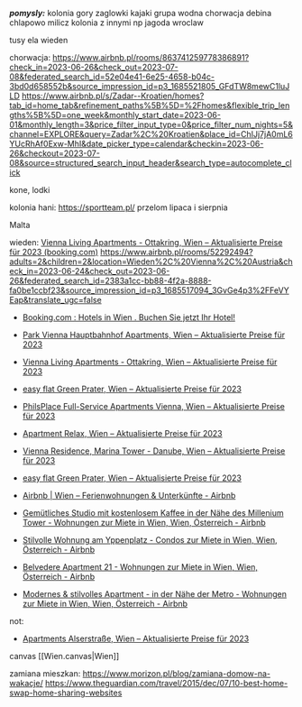 ***pomysly:***
kolonia gory
zaglowki
kajaki
grupa wodna
chorwacja
debina
chlapowo
milicz
kolonia z innymi np jagoda
wroclaw


tusy
ela
wieden

chorwacja:
https://www.airbnb.pl/rooms/863741259778386891?check_in=2023-06-26&check_out=2023-07-08&federated_search_id=52e04e41-6e25-4658-b04c-3bd0d658552b&source_impression_id=p3_1685521805_GFdTW8mewC1luJLD
https://www.airbnb.pl/s/Zadar--Kroatien/homes?tab_id=home_tab&refinement_paths%5B%5D=%2Fhomes&flexible_trip_lengths%5B%5D=one_week&monthly_start_date=2023-06-01&monthly_length=3&price_filter_input_type=0&price_filter_num_nights=5&channel=EXPLORE&query=Zadar%2C%20Kroatien&place_id=ChIJj7jA0mL6YUcRhAf0Exw-MhI&date_picker_type=calendar&checkin=2023-06-26&checkout=2023-07-08&source=structured_search_input_header&search_type=autocomplete_click

kone, lodki


kolonia hani:
https://sportteam.pl/ przelom lipaca i sierpnia

Malta



wieden:
[Vienna Living Apartments - Ottakring, Wien – Aktualisierte Preise für 2023 (booking.com)](https://www.booking.com/hotel/at/vienna-living-apartments-ottakring.de.html?aid=304142&label=gen173nr-1FCAEoggI46AdIM1gEaLYBiAEBmAEHuAEXyAEP2AEB6AEB-AEMiAIBqAIDuAKNgdGjBsACAdICJGFkZGM4NmMzLWE3Y2YtNDk2Zi05ZDk5LTU4ZWNlMzQ2YTMzMdgCBuACAQ&sid=d4de0de8a04c69a55dd13bcca86af398&age=8&age=8&all_sr_blocks=936583803_365813828_0_0_0&checkin=2023-06-24&checkout=2023-06-26&dest_id=-1995499&dest_type=city&dist=0&group_adults=2&group_children=2&hapos=3&highlighted_blocks=936583803_365813828_0_0_0&hpos=3&matching_block_id=936583803_365813828_0_0_0&nflt=oos%3D1%3Bprice%3DPLN-500-700-1&no_rooms=1&req_adults=2&req_age=8&req_age=8&req_children=2&room1=A%2CA%2C8%2C8&sb_price_type=total&sr_order=bayesian_review_score&sr_pri_blocks=936583803_365813828_0_0_0__29250&srepoch=1685353833&srpvid=6dfb322b57a90294&type=total&ucfs=1&activeTab=main)
https://www.airbnb.pl/rooms/52292494?adults=2&children=2&location=Wieden%2C%20Vienna%2C%20Austria&check_in=2023-06-24&check_out=2023-06-26&federated_search_id=2383a1cc-bb88-4f2a-8888-fa0be1ccbf23&source_impression_id=p3_1685517094_3GvGe4p3%2FFeVYEap&translate_ugc=false


* [Booking.com : Hotels in Wien . Buchen Sie jetzt Ihr Hotel!](https://www.booking.com/searchresults.de.html?label=gen173nr-1BCAEoggI46AdIM1gEaLYBiAEBmAEHuAEXyAEP2AEB6AEBiAIBqAIDuAKNgdGjBsACAdICJGFkZGM4NmMzLWE3Y2YtNDk2Zi05ZDk5LTU4ZWNlMzQ2YTMzMdgCBeACAQ&sid=d4de0de8a04c69a55dd13bcca86af398&aid=304142&ss=Wien&ssne=Wien&ssne_untouched=Wien&efdco=1&lang=de&dest_id=-1995499&dest_type=city&checkin=2023-06-24&checkout=2023-06-26&group_adults=2&no_rooms=1&group_children=2&age=8&age=8&sb_travel_purpose=leisure&nflt=oos%3D1%3Bprice%3DPLN-500-700-1&order=bayesian_review_score#map_closed)
* [Park Vienna Hauptbahnhof Apartments, Wien – Aktualisierte Preise für 2023](https://www.booking.com/hotel/at/park-vienna-hauptbahnhof-apartments.de.html?aid=304142&label=gen173nr-1FCAEoggI46AdIM1gEaLYBiAEBmAEHuAEXyAEP2AEB6AEB-AEMiAIBqAIDuAKNgdGjBsACAdICJGFkZGM4NmMzLWE3Y2YtNDk2Zi05ZDk5LTU4ZWNlMzQ2YTMzMdgCBuACAQ&sid=d4de0de8a04c69a55dd13bcca86af398&age=8&age=8&all_sr_blocks=340817701_118638688_4_0_0&checkin=2023-06-24&checkout=2023-06-26&dest_id=-1995499&dest_type=city&dist=0&group_adults=2&group_children=2&hapos=5&highlighted_blocks=340817701_118638688_4_0_0&hpos=5&matching_block_id=340817701_118638688_4_0_0&nflt=oos%3D1%3Bprice%3DPLN-500-700-1&no_rooms=1&req_adults=2&req_age=8&req_age=8&req_children=2&room1=A%2CA%2C8%2C8&sb_price_type=total&sr_order=bayesian_review_score&sr_pri_blocks=340817701_118638688_4_0_0__30500&srepoch=1685353833&srpvid=6dfb322b57a90294&type=total&ucfs=1&activeTab=main#map_closed)
* [Vienna Living Apartments - Ottakring, Wien – Aktualisierte Preise für 2023](https://www.booking.com/hotel/at/vienna-living-apartments-ottakring.de.html?aid=304142&label=gen173nr-1FCAEoggI46AdIM1gEaLYBiAEBmAEHuAEXyAEP2AEB6AEB-AEMiAIBqAIDuAKNgdGjBsACAdICJGFkZGM4NmMzLWE3Y2YtNDk2Zi05ZDk5LTU4ZWNlMzQ2YTMzMdgCBuACAQ&sid=d4de0de8a04c69a55dd13bcca86af398&age=8&age=8&all_sr_blocks=936583803_365813828_0_0_0&checkin=2023-06-24&checkout=2023-06-26&dest_id=-1995499&dest_type=city&dist=0&group_adults=2&group_children=2&hapos=3&highlighted_blocks=936583803_365813828_0_0_0&hpos=3&matching_block_id=936583803_365813828_0_0_0&nflt=oos%3D1%3Bprice%3DPLN-500-700-1&no_rooms=1&req_adults=2&req_age=8&req_age=8&req_children=2&room1=A%2CA%2C8%2C8&sb_price_type=total&sr_order=bayesian_review_score&sr_pri_blocks=936583803_365813828_0_0_0__29250&srepoch=1685353833&srpvid=6dfb322b57a90294&type=total&ucfs=1&activeTab=main)
* [easy flat Green Prater, Wien – Aktualisierte Preise für 2023](https://www.booking.com/hotel/at/green-prater-apartments.de.html?aid=304142&label=gen173nr-1FCAEoggI46AdIM1gEaLYBiAEBmAEHuAEXyAEP2AEB6AEB-AEMiAIBqAIDuAKNgdGjBsACAdICJGFkZGM4NmMzLWE3Y2YtNDk2Zi05ZDk5LTU4ZWNlMzQ2YTMzMdgCBuACAQ&sid=d4de0de8a04c69a55dd13bcca86af398&age=8&age=8&atlas_src=hp_iw_btn&checkin=2023-06-24&checkout=2023-06-26&dist=0&group_adults=2&group_children=2&no_rooms=1&room1=A%2CA%2C8%2C8&sb_price_type=total&srepoch=1685354031&srpvid=a071453c6b300210&type=total&)
* [PhilsPlace Full-Service Apartments Vienna, Wien – Aktualisierte Preise für 2023](https://www.booking.com/hotel/at/philsplace-full-service-apartments-vienna.de.html?aid=304142&label=gen173nr-1FCAEoggI46AdIM1gEaLYBiAEBmAEHuAEXyAEP2AEB6AEB-AEMiAIBqAIDuAKNgdGjBsACAdICJGFkZGM4NmMzLWE3Y2YtNDk2Zi05ZDk5LTU4ZWNlMzQ2YTMzMdgCBuACAQ&sid=d4de0de8a04c69a55dd13bcca86af398&age=8&age=8&all_sr_blocks=276958403_106781861_2_0_0&checkin=2023-06-24&checkout=2023-06-26&dest_id=-1995499&dest_type=city&dist=0&group_adults=2&group_children=2&hapos=2&highlighted_blocks=276958403_106781861_2_0_0&hpos=2&matching_block_id=276958403_106781861_2_0_0&nflt=oos%3D1%3Bprice%3DPLN-500-900-1&no_rooms=1&req_adults=2&req_age=8&req_age=8&req_children=2&room1=A%2CA%2C8%2C8&sb_price_type=total&sr_order=bayesian_review_score&sr_pri_blocks=276958403_106781861_2_0_0__38550&srepoch=1685352780&srpvid=6dfb322b57a90294&type=total&ucfs=1&activeTab=main)

* [Apartment Relax, Wien – Aktualisierte Preise für 2023](https://www.booking.com/hotel/at/apartment-relax.de.html?aid=304142&label=gen173nr-1FCAEoggI46AdIM1gEaLYBiAEBmAEHuAEXyAEP2AEB6AEB-AEMiAIBqAIDuAKNgdGjBsACAdICJGFkZGM4NmMzLWE3Y2YtNDk2Zi05ZDk5LTU4ZWNlMzQ2YTMzMdgCBuACAQ&sid=d4de0de8a04c69a55dd13bcca86af398&age=8;age=8;atlas_src=sr_iw_btn;checkin=2023-06-24;checkout=2023-06-26;dest_id=-1995499;dest_type=city;dist=0;group_adults=2;group_children=2;highlighted_blocks=997517701_372613412_5_0_0;nflt=oos%3D1%3Bprice%3DPLN-500-900-1;no_rooms=1;room1=A%2CA%2C8%2C8;sb_price_type=total;type=total;ucfs=1&)
* [Vienna Residence, Marina Tower - Danube, Wien – Aktualisierte Preise für 2023](https://www.booking.com/hotel/at/vienna-residence-marina-tower-danube.de.html?aid=304142&label=gen173nr-1FCAEoggI46AdIM1gEaLYBiAEBmAEHuAEXyAEP2AEB6AEB-AEMiAIBqAIDuAKNgdGjBsACAdICJGFkZGM4NmMzLWE3Y2YtNDk2Zi05ZDk5LTU4ZWNlMzQ2YTMzMdgCBuACAQ&sid=d4de0de8a04c69a55dd13bcca86af398&age=8;age=8;atlas_src=sr_iw_btn;checkin=2023-06-24;checkout=2023-06-26;dest_id=-1995499;dest_type=city;dist=0;group_adults=2;group_children=2;highlighted_blocks=891075007_359222423_2_0_0;no_rooms=1;room1=A%2CA%2C8%2C8;sb_price_type=total;type=total;ucfs=1&)
* [easy flat Green Prater, Wien – Aktualisierte Preise für 2023](https://www.booking.com/hotel/at/green-prater-apartments.de.html?aid=304142&label=gen173nr-1FCAEoggI46AdIM1gEaLYBiAEBmAEHuAEXyAEP2AEB6AEB-AEMiAIBqAIDuAKNgdGjBsACAdICJGFkZGM4NmMzLWE3Y2YtNDk2Zi05ZDk5LTU4ZWNlMzQ2YTMzMdgCBuACAQ&sid=d4de0de8a04c69a55dd13bcca86af398&age=8;age=8;atlas_src=sr_iw_btn;checkin=2023-06-24;checkout=2023-06-26;dest_id=-1995499;dest_type=city;dist=0;group_adults=2;group_children=2;highlighted_blocks=295481603_369383801_4_0_0;no_rooms=1;room1=A%2CA%2C8%2C8;sb_price_type=total;type=total;ucfs=1&)
* [Airbnb | Wien – Ferienwohnungen & Unterkünfte - Airbnb](https://www.airbnb.de/s/Wien--Vienna--Austria/homes?tab_id=home_tab&refinement_paths%5B%5D=%2Fhomes&flexible_trip_lengths%5B%5D=one_week&monthly_start_date=2023-06-01&monthly_length=3&price_filter_input_type=0&price_filter_num_nights=2&channel=EXPLORE&query=Wien%2C%20Vienna&place_id=ChIJx-mnwg-obUcRgOaOTyf28oU&date_picker_type=calendar&checkin=2023-06-24&checkout=2023-06-26&source=structured_search_input_header&search_type=user_map_move&ne_lat=48.24123019002301&ne_lng=16.45035260929788&sw_lat=48.19742468078159&sw_lng=16.29130834355081&zoom=14&zoom_level=14&search_by_map=true&adults=2&children=2)
* [Gemütliches Studio mit kostenlosem Kaffee in der Nähe des Millenium Tower - Wohnungen zur Miete in Wien, Wien, Österreich - Airbnb](https://www.airbnb.de/rooms/899819053986086180?adults=2&children=2&location=Wien%2C%20Vienna%2C%20Austria&check_in=2023-06-24&check_out=2023-06-26&federated_search_id=f06d1b1e-76cf-45cc-bdbe-11d68e978d3a&source_impression_id=p3_1685354860_rSEYaFCSX2Q5tkSm)
* [Stilvolle Wohnung am Yppenplatz - Condos zur Miete in Wien, Wien, Österreich - Airbnb](https://www.airbnb.de/rooms/773954262977645465?adults=2&children=2&location=Wien%2C%20Vienna%2C%20Austria&check_in=2023-06-24&check_out=2023-06-26&federated_search_id=336ec7d3-48d3-4ea9-bedf-8d0c187456d6&source_impression_id=p3_1685353793_96XcfhuJzdUusLlD)
* [Belvedere Apartment 21 - Wohnungen zur Miete in Wien, Wien, Österreich - Airbnb](https://www.airbnb.de/rooms/898488745318179453?adults=2&children=2&location=Wien%2C%20Vienna%2C%20Austria&check_in=2023-06-24&check_out=2023-06-26&federated_search_id=426eaab4-08b9-4e41-8176-7075bb509849&source_impression_id=p3_1685352006_FSAKP1TZDzAyaVXm)
* [Modernes & stilvolles Apartment - in der Nähe der Metro - Wohnungen zur Miete in Wien, Wien, Österreich - Airbnb](https://www.airbnb.de/rooms/763729983675495300?adults=2&children=2&location=Wien%2C%20Vienna%2C%20Austria&check_in=2023-06-24&check_out=2023-06-26&federated_search_id=710000c0-0480-4538-972e-d942665a0b60&source_impression_id=p3_1685351369_hixpZhtUF1P8ohWz)


not:
* [Apartments Alserstraße, Wien – Aktualisierte Preise für 2023](https://www.booking.com/hotel/at/apartments-alserstrasse.de.html?aid=304142&label=gen173nr-1FCAEoggI46AdIM1gEaLYBiAEBmAEHuAEXyAEP2AEB6AEB-AEMiAIBqAIDuAKNgdGjBsACAdICJGFkZGM4NmMzLWE3Y2YtNDk2Zi05ZDk5LTU4ZWNlMzQ2YTMzMdgCBuACAQ&sid=d4de0de8a04c69a55dd13bcca86af398&age=8;age=8;atlas_src=sr_iw_btn;checkin=2023-06-24;checkout=2023-06-26;dest_id=-1995499;dest_type=city;dist=0;group_adults=2;group_children=2;highlighted_blocks=126799801_85970028_3_0_0;nflt=oos%3D1%3Bprice%3DPLN-500-900-1;no_rooms=1;room1=A%2CA%2C8%2C8;sb_price_type=total;type=total;ucfs=1&)


canvas
[[Wien.canvas|Wien]]

zamiana mieszkan:
https://www.morizon.pl/blog/zamiana-domow-na-wakacje/
https://www.theguardian.com/travel/2015/dec/07/10-best-home-swap-home-sharing-websites
